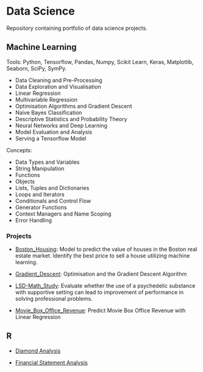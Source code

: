 # Data Science

Repository containing portfolio of data science projects.



## Machine Learning

Tools: Python, Tensorflow, Pandas, Numpy, Scikit Learn, Keras, Matplotlib, Seaborn, SciPy, SymPy.
- Data Cleaning and Pre-Processing
- Data Exploration and Visualisation
- Linear Regression
- Multivariable Regression
- Optimisation Algorithms and Gradient Descent
- Naive Bayes Classification
- Descriptive Statistics and Probability Theory
- Neural Networks and Deep Learning
- Model Evaluation and Analysis
- Serving a Tensorflow Model

Concepts: 
- Data Types and Variables
- String Manipulation
- Functions
- Objects
- Lists, Tuples and Dictionaries
- Loops and Iterators
- Conditionals and Control Flow
- Generator Functions
- Context Managers and Name Scoping
- Error Handling

### Projects

- [Boston_Housing](https://github.com/dt1993/Machine-Learning/tree/master/Boston_Housing): Model to predict the value of houses in the Boston real estate market. Identify the best price to sell a house utilizing machine learning.
  
- [Gradient_Descent](https://github.com/dt1993/Machine-Learning/tree/master/Gradient_Descent): Optimisation and the Gradient Descent Algorithm
  
- [LSD-Math_Study](https://github.com/dt1993/Machine-Learning/tree/master/LSD-Math_Study): Evaluate whether the use of a psychedelic substance with supportive setting can lead to improvement of performance in solving professional problems.
  
- [Movie_Box_Office_Revenue](https://github.com/dt1993/Machine-Learning/tree/master/Movie_Box_Office_Revenue): Predict Movie Box Office Revenue with Linear Regression


## R

- [Diamond Analysis](https://rpubs.com/dt1993/611216)

- [Financial Statement Analysis](https://rpubs.com/dt1993/611222)
